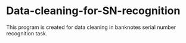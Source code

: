 # Data-cleaning-for-SN-recognition
This program is created for data cleaning in banknotes serial number recognition task.
